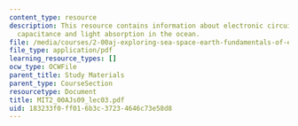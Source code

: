 ```yaml
---
content_type: resource
description: This resource contains information about electronic circuits, resistance,
  capacitance and light absorption in the ocean.
file: /media/courses/2-00aj-exploring-sea-space-earth-fundamentals-of-engineering-design-spring-2009/183233f0ff016b3c37234646c73e58d8_MIT2_00AJs09_lec03.pdf
file_type: application/pdf
learning_resource_types: []
ocw_type: OCWFile
parent_title: Study Materials
parent_type: CourseSection
resourcetype: Document
title: MIT2_00AJs09_lec03.pdf
uid: 183233f0-ff01-6b3c-3723-4646c73e58d8
---
```

